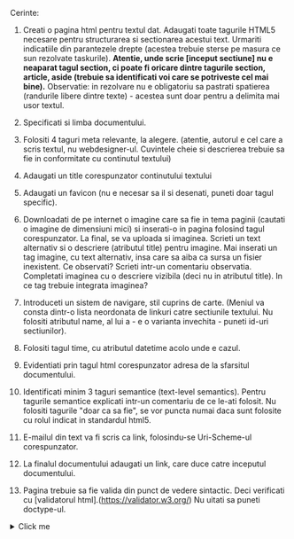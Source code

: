 Cerinte:

1) Creati o pagina html pentru textul dat. Adaugati toate tagurile HTML5 necesare pentru structurarea si sectionarea acestui text. Urmariti indicatiile din parantezele drepte (acestea trebuie sterse pe masura ce sun rezolvate taskurile). <b>Atentie, unde scrie [inceput sectiune] nu e neaparat tagul section, ci poate fi oricare dintre tagurile section, article, aside (trebuie sa identificati voi care se potriveste cel mai bine).</b> Observatie: in rezolvare nu e obligatoriu sa pastrati spatierea (randurile libere dintre texte) - acestea sunt doar pentru a delimita mai usor textul.

2) Specificati si limba documentului.

3) Folositi 4 taguri meta relevante, la alegere. (atentie, autorul e cel care a scris textul, nu webdesigner-ul. Cuvintele cheie si descrierea trebuie sa fie in conformitate cu continutul textului)

4) Adaugati un title corespunzator continutului textului

5) Adaugati un favicon (nu e necesar sa il si desenati, puneti doar tagul specific).

6) Downloadati de pe internet o imagine care sa fie in tema paginii (cautati o imagine de dimensiuni mici) si inserati-o in pagina folosind tagul corespunzator. La final, se va uploada si imaginea. Scrieti un text alternativ si o descriere (atributul title) pentru imagine. Mai inserati un tag imagine, cu text alternativ, insa care sa aiba ca sursa un fisier inexistent. Ce observati? Scrieti intr-un comentariu observatia. Completati imaginea cu o descriere vizibila (deci nu in atributul title). In ce tag trebuie integrata imaginea?

7) Introduceti un sistem de navigare, stil cuprins de carte. (Meniul va consta dintr-o lista neordonata de linkuri catre sectiunile textului. Nu folositi atributul name, al lui a - e o varianta invechita - puneti id-uri sectiunilor).

8) Folositi tagul time, cu atributul datetime acolo unde e cazul.

9) Evidentiati prin tagul html corespunzator adresa de la sfarsitul documentului.

10) Identificati minim 3 taguri semantice (text-level semantics). Pentru tagurile semantice explicati intr-un comentariu de ce le-ati folosit. Nu folositi tagurile "doar ca sa fie", se vor puncta numai daca sunt folosite cu rolul indicat in standardul html5.

11) E-mailul din text va fi scris ca link, folosindu-se Uri-Scheme-ul corespunzator.

12) La finalul documentului adaugati un link, care duce catre inceputul documentului.

13) Pagina trebuie sa fie valida din punct de vedere sintactic. Deci verificati cu [validatorul html].(https://validator.w3.org/) Nu uitati sa puneti doctype-ul.

<details>
<summary> Click me </summary>
    
```
[inceput antet pagina]
[titlul tabului dar si al paginii]Regulament pentru laboratorul de chimie [pentru titlul din body, inserati un tag astfel incat in pagina cuvantul regulament sa apara pe un rand si restul titlului sa apara pe urmatorul rand, ramanand in continuare in acelasi tag de titlu]
[subtitlu. Atentie!]Norme de conduita in laboratorul de chimie

[text ... explicativ] Acest regulament e scris in conformitate cu deciziile comitetului profesoral, din data de 15.02.2011.
[sfarsit antet pagina]

[inceput sectiune]
[titlu sectiune]Substantele chimice

[paragraf] Substantele chimice apartin laboratorului si nu pot fi folosite in scop personal de catre elevi/profesori.
[inceput subsectiune]
[titlu subsectiune] Folosirea substantelor

[paragraf]Nu se vor folosi substantele chimice fara sa fie profesorul prezent in laborator.
[paragraf]Nu se vor folosi alte substante decat cele indicate in fisele de lucru.
[paragraf]Intotdeauna veti inchide sticlutele dupa folosire.
[sfarsit subsectiune]


[inceput subsectiune]
[titlu subsectiune] Sticlute neetichetate[sfarsit titlu]

[paragraf] Sticlutele cu substante, care nu au eticheta, vor fi predate de urgenta laborantului. Nu aveti voie sa le folositi ori sa incercati sa le identificati singuri, deoarece puteti gresi si puteti pricinui accidente.
[paragraf] In cazul in care se gaseste o sticluta neetichetata deschisa, va rugam parasiti laboratorul imediat, tinandu-va respiratia, si mergeti de urgenta in biroul laborantului sa anuntati problema.
[sfarsit subsectiune]
[sfarsit sectiune]






[inceput sectiune]
[titlu sectiune] Dispozitivele din laborator

[paragraf]Nu atingeti dispozitivele cu marcaj rosu. In acest laborator au fost aduse dispozitivele utilizate de facultate in cercetare (din cauza renovarii laboratorului de la 308). Daca nu sunt folosite in mod corespunzator se pot strica.

[paragraf]Aceste dispozitive au fost donate in urma cu 10 ani, printr-un proiect finantat de Firma ABC-Chemistry. Este vorba de un proiect educational care are drept scop imbunatatirea conditiilor de cercetare din facultati. Sunt dispozitive de mare precizie, construite in Germania si Norvegia. Aceste dispozitive au ajutat anul trecut la descoperirea noului element chimic 127, denumit Bucurestenium. La data scrierii acestui articol, cel mai greu element descoperit, in afara de al nostru, fiind Ununoctium(118).
[sfarsit sectiune]


[inceput sectiune]
[titlu sectiune] Ordinea in clasa la inceputul orei

[realizati o lista neordonata, stergand si linioarele]
- Se vor intredeschide geamurile (daca nu sunt deja)
- Fiecare elev va lua fisa de lucru (pentru laboratorul curent) de pe catedra
- Elevii se vor aseza in banci in ordinea numelor din catalog si vor lucra in grupe de cate 3 (trei fiind si numarul de locuri intr-o banca).
[sfarsit lista]
[sfarsit sectiune]





[inceput subsol pagina]
Regulament intocmit de prof. George Mendeleeveanu, Facultatea de chimie, Universitatea "Imaginarius" Bucuresti, e-mail: g.medeleeveanu@imaginarius.ro
```

</details>